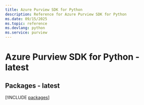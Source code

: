 ```yaml
---
title: Azure Purview SDK for Python
description: Reference for Azure Purview SDK for Python
ms.date: 09/15/2025
ms.topic: reference
ms.devlang: python
ms.service: purview
---
```

# Azure Purview SDK for Python - latest
## Packages - latest
[!INCLUDE [packages](purview-index.md)]